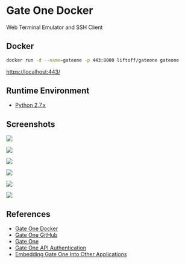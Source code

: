 # Gate One Docker

Web Terminal Emulator and SSH Client

## Docker
```sh
docker run -d --name=gateone -p 443:8000 liftoff/gateone gateone
```
[https://localhost:443/](https://localhost:443/)

## Runtime Environment
- [Python 2.7.x](https://www.python.org/downloads/)

## Screenshots
![](http://76d199de62991cc67d1c-2dbf6e17266870f4809d60b6f32ea324.r8.cf1.rackcdn.com/gateone_text_transforms.png)

![](http://76d199de62991cc67d1c-2dbf6e17266870f4809d60b6f32ea324.r8.cf1.rackcdn.com/conveniences_clickable2.png)

![](http://76d199de62991cc67d1c-2dbf6e17266870f4809d60b6f32ea324.r8.cf1.rackcdn.com/log_viewer.png)

![](http://76d199de62991cc67d1c-2dbf6e17266870f4809d60b6f32ea324.r8.cf1.rackcdn.com/ssh_identity_manager.png)

![](http://76d199de62991cc67d1c-2dbf6e17266870f4809d60b6f32ea324.r8.cf1.rackcdn.com/multiple_simultaneous_terminals.png)

![](http://76d199de62991cc67d1c-2dbf6e17266870f4809d60b6f32ea324.r8.cf1.rackcdn.com/login_logo.png)

## References
- [Gate One Docker](https://hub.docker.com/r/liftoff/gateone)
- [Gate One GitHub](https://github.com/liftoff/GateOne)
- [Gate One](http://liftoffsoftware.com/Products/GateOne)
- [Gate One API Authentication](https://liftoff.github.io/GateOne/Developer/embedding_api_auth.html)
- [Embedding Gate One Into Other Applications](https://liftoff.github.io/GateOne/Developer/embedding.html)